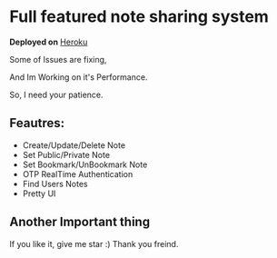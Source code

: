 # Full featured note sharing system

**Deployed on** [Heroku](https://d-devnote.herokuapp.com)

Some of Issues are fixing,

And Im Working on it's Performance. 

So, I need your patience.


## Feautres:
* Create/Update/Delete Note
* Set Public/Private Note
* Set Bookmark/UnBookmark Note
* OTP RealTime Authentication
* Find Users Notes
* Pretty UI


## Another Important thing

If you like it, give me star :)
Thank you freind.

